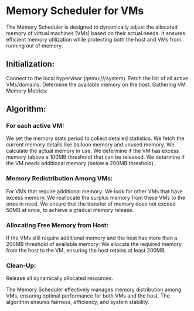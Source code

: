 # Memory Scheduler for VMs

The Memory Scheduler is designed to dynamically adjust the allocated memory of virtual machines (VMs) based on their actual needs. It ensures efficient memory utilization while protecting both the host and VMs from running out of memory.

## Initialization:

Connect to the local hypervisor (qemu:///system).
Fetch the list of all active VMs/domains.
Determine the available memory on the host.
Gathering VM Memory Metrics:

## Algorithm:

### For each active VM:
We set the memory stats period to collect detailed statistics.
We fetch the current memory details like balloon memory and unused memory.
We calculate the actual memory in use.
We determine if the VM has excess memory (above a 100MB threshold) that can be released.
We determine if the VM needs additional memory (below a 200MB threshold).

### Memory Redistribution Among VMs:
For VMs that require additional memory:
We look for other VMs that have excess memory.
We reallocate the surplus memory from these VMs to the ones in need.
We ensure that the transfer of memory does not exceed 50MB at once, to achieve a gradual memory release.

### Allocating Free Memory from Host:
If the VMs still require additional memory and the host has more than a 200MB threshold of available memory:
We allocate the required memory from the host to the VM, ensuring the host retains at least 200MB.

### Clean-Up:
Release all dynamically allocated resources.

The Memory Scheduler effectively manages memory distribution among VMs, ensuring optimal performance for both VMs and the host. The algorithm ensures fairness, efficiency, and system stability.
